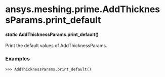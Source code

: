 # ansys.meshing.prime.AddThicknessParams.print_default

#### *static* AddThicknessParams.print_default()

Print the default values of AddThicknessParams.

### Examples

```pycon
>>> AddThicknessParams.print_default()
```

<!-- !! processed by numpydoc !! -->
